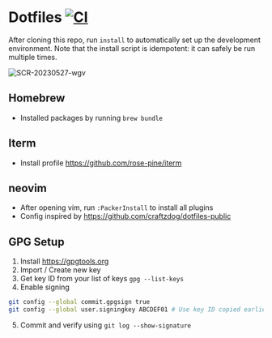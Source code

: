 # Dotfiles [![CI](https://github.com/arjunkomath/dotfiles/actions/workflows/build.yml/badge.svg?branch=master)](https://github.com/arjunkomath/dotfiles/actions/workflows/build.yml)

After cloning this repo, run `install` to automatically set up the development environment. Note that the install script is idempotent: it can safely be run multiple times.

![SCR-20230527-wgv](https://github.com/arjunkomath/dotfiles/assets/2555067/442c0c1e-939f-44d0-8da7-2e40dea94df9)

## Homebrew
- Installed packages by running `brew bundle`

## Iterm
- Install profile https://github.com/rose-pine/iterm

## neovim

- After opening vim, run `:PackerInstall` to install all plugins
- Config inspired by https://github.com/craftzdog/dotfiles-public

## GPG Setup

1. Install https://gpgtools.org
2. Import / Create new key
3. Get key ID from your list of keys `gpg --list-keys`
4. Enable signing
```sh
git config --global commit.gpgsign true
git config --global user.signingkey ABCDEF01 # Use key ID copied earlier
```
5. Commit and verify using `git log --show-signature`
